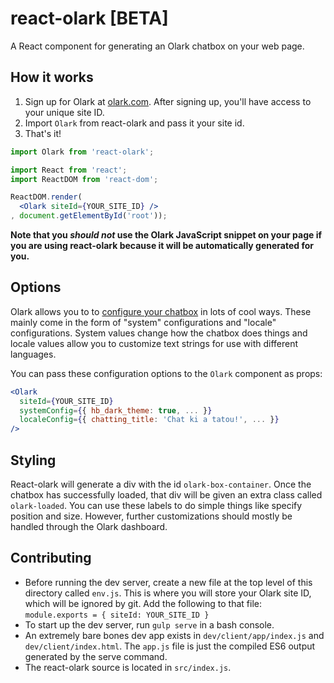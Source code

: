 # react-olark [BETA]

A React component for generating an Olark chatbox on your web page.

## How it works

1. Sign up for Olark at [olark.com](https://olark.com). After signing up, you'll have access to your unique site ID.
2. Import `Olark` from react-olark and pass it your site id.
3. That's it!

```jsx
import Olark from 'react-olark';

import React from 'react';
import ReactDOM from 'react-dom';

ReactDOM.render(
  <Olark siteId={YOUR_SITE_ID} />
, document.getElementById('root'));
```

**Note that you _should not_ use the Olark JavaScript snippet on your page if you are using react-olark because it will be automatically generated for you.**

## Options

Olark allows you to to [configure your chatbox](https://www.olark.com/api) in lots of cool ways. These mainly come in the form of "system" configurations and "locale" configurations. System values change how the chatbox does things and locale values allow you to customize text strings for use with different languages.

You can pass these configuration options to the `Olark` component as props:

```jsx
<Olark
  siteId={YOUR_SITE_ID}
  systemConfig={{ hb_dark_theme: true, ... }}
  localeConfig={{ chatting_title: 'Chat ki a tatou!', ... }}
/>
```

## Styling

React-olark will generate a div with the id `olark-box-container`. Once the chatbox has successfully loaded, that div will be given an extra class called `olark-loaded`. You can use these labels to do simple things like specify position and size. However, further customizations should mostly be handled through the Olark dashboard.

## Contributing

- Before running the dev server, create a new file at the top level of this directory called `env.js`. This is where you will store your Olark site ID, which will be ignored by git. Add the following to that file: `module.exports = { siteId: YOUR_SITE_ID }`
- To start up the dev server, run `gulp serve` in a bash console.
- An extremely bare bones dev app exists in `dev/client/app/index.js` and `dev/client/index.html`. The `app.js` file is just the compiled ES6 output generated by the serve command.
- The react-olark source is located in `src/index.js`.
